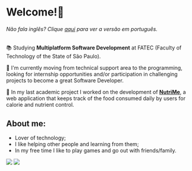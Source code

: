 # Welcome!👋
###### Não fala inglês? Clique [aqui](https://github.com/lucasroqe/lucasroqe/blob/main/README.md) para ver a versão em português.

📚 Studying **Multiplatform Software Development** at FATEC (Faculty of Technology of the State of São Paulo).

💼  I'm currently moving from technical support area to the programming, looking for internship opportunities and/or participation in challenging projects to become a great Software Developer.

🚀 In my last academic project I worked on the development of [**NutriMe**](https://github.com/crewTech-ABP), a web application that keeps track of the food consumed daily by users for calorie and nutrient control.

## **About me:**
* Lover of technology;
* I like helping other people and learning from them;
* In my free time I like to play games and go out with friends/family.

<a href="https://www.linkedin.com/in/lucasroqe" target="_blank"><img src="https://img.shields.io/badge/-LinkedIn-%23000000?style= for-the-badge&logo=linkedin&logoColor=white"/></a>
<a href = "mailto:alvim.lucas2@hotmail.com" target="_blank"><img src="https://img.shields.io/badge/-Microsoft_Outlook-%23000000?style=for-the- badge&logo=microsoft-outlook&logoColor=white"></a>
